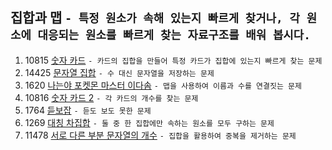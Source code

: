 집합과 맵 ```- 특정 원소가 속해 있는지 빠르게 찾거나, 각 원소에 대응되는 원소를 빠르게 찾는 자료구조를 배워 봅시다.```
---
1. 10815 [숫자 카드](https://www.acmicpc.net/problem/10815)
    ```- 카드의 집합을 만들어 특정 카드가 집합에 있는지 빠르게 찾는 문제```
2. 14425 [문자열 집합](https://www.acmicpc.net/problem/14425)
    ```- 수 대신 문자열을 저장하는 문제```
3. 1620 [나는야 포켓몬 마스터 이다솜](https://www.acmicpc.net/problem/1620)
    ```- 맵을 사용하여 이름과 수를 연결짓는 문제```
4. 10816 [숫자 카드 2](https://www.acmicpc.net/problem/10816)
    ```- 각 카드의 개수를 찾는 문제```
5. 1764 [듣보잡](https://www.acmicpc.net/problem/1764)
    ```- 듣도 보도 못한 문제```
6. 1269 [대칭 차집합](https://www.acmicpc.net/problem/1269)
    ```- 둘 중 한 집합에만 속하는 원소를 모두 구하는 문제```
7. 11478 [서로 다른 부분 문자열의 개수](https://www.acmicpc.net/problem/11478)
    ```- 집합을 활용하여 중복을 제거하는 문제```